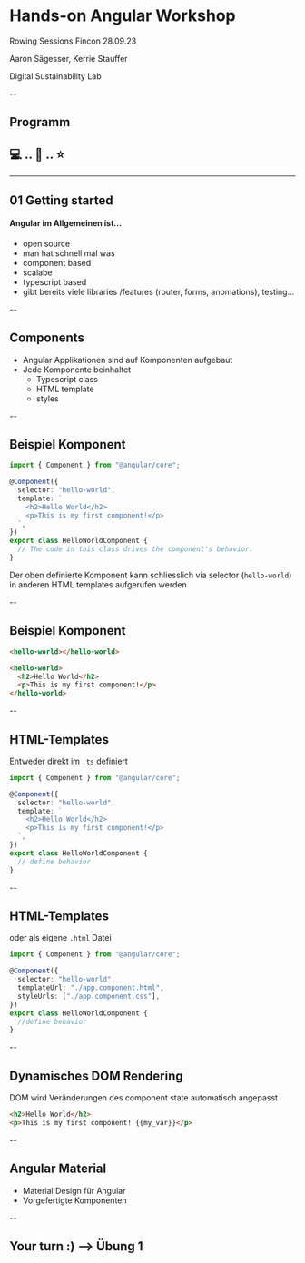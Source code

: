 # Hands-on Angular Workshop

Rowing Sessions Fincon 28.09.23

Aaron Sägesser, Kerrie Stauffer

Digital Sustainability Lab

--

## Programm

## 💻️ .. 🤔 .. ⭐

---

## 01 Getting started

#### Angular im Allgemeinen ist...

- open source
- man hat schnell mal was
- component based
- scalabe
- typescript based
- gibt bereits viele libraries /features (router, forms, anomations), testing...

--

## Components

- Angular Applikationen sind auf Komponenten aufgebaut
- Jede Komponente beinhaltet
  - Typescript class
  - HTML template
  - styles

--

## Beispiel Komponent

```typescript [1-12|4]
import { Component } from "@angular/core";

@Component({
  selector: "hello-world",
  template: `
    <h2>Hello World</h2>
    <p>This is my first component!</p>
  `,
})
export class HelloWorldComponent {
  // The code in this class drives the component's behavior.
}
```

Der oben definierte Komponent kann schliesslich via selector (`hello-world`) in anderen HTML templates aufgerufen werden

--

## Beispiel Komponent

```html
<hello-world></hello-world>
```

<!-- alle Inhalte, die im Template des `hello-world` Komponenten definiert wurden, werden als children von
`<hello-world></hello-world>` angezeigt sprich: -->

```html
<hello-world>
  <h2>Hello World</h2>
  <p>This is my first component!</p>
</hello-world>
```

--

## HTML-Templates

Entweder direkt im `.ts` definiert

```typescript [5-8]
import { Component } from "@angular/core";

@Component({
  selector: "hello-world",
  template: `
    <h2>Hello World</h2>
    <p>This is my first component!</p>
  `,
})
export class HelloWorldComponent {
  // define behavior
}
```

<!-- how to be rendered, can be defined inline or by file path, Syntax {{}} für dynamisches rendering DOM wird
aktualisiert sobald state von component angepasst wird -->

--

## HTML-Templates

oder als eigene `.html` Datei

```typescript [5]
import { Component } from "@angular/core";

@Component({
  selector: "hello-world",
  templateUrl: "./app.component.html",
  styleUrls: ["./app.component.css"],
})
export class HelloWorldComponent {
  //define behavior
}
```

--

## Dynamisches DOM Rendering

DOM wird Veränderungen des component state automatisch angepasst

```html
<h2>Hello World</h2>
<p>This is my first component! {{my_var}}</p>
```

  <!-- Syntax {{}} für dynamisches rendering DOM wird
  aktualisiert sobald state von component angepasst wird -->

--

## Angular Material

- Material Design für Angular
- Vorgefertigte Komponenten

--

## Your turn :) --> Übung 1

